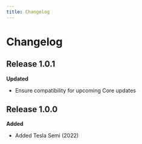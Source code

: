```yaml
---
title: Changelog
---
```


# Changelog

## Release 1.0.1

**Updated**

- Ensure compatibility for upcoming Core updates

## Release 1.0.0

**Added**

- Added Tesla Semi (2022)
